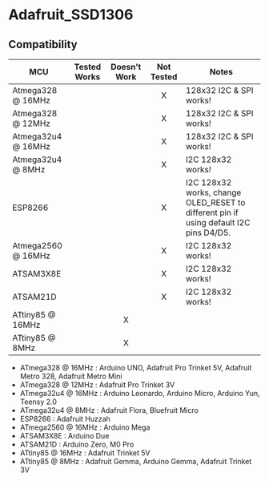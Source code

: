# Adafruit_SSD1306
<!-- START COMPATIBILITY TABLE -->

## Compatibility

MCU               | Tested Works | Doesn't Work | Not Tested  | Notes
----------------- | :----------: | :----------: | :---------: | -----
Atmega328 @ 16MHz |             |             |     X       | 128x32 I2C &amp; SPI works!
Atmega328 @ 12MHz |             |             |     X       | 128x32 I2C &amp; SPI works!
Atmega32u4 @ 16MHz |             |             |     X       | 128x32 I2C &amp; SPI works!
Atmega32u4 @ 8MHz |             |             |     X       | I2C 128x32 works!
ESP8266           |             |             |     X       | I2C 128x32 works, change OLED_RESET to different pin if using default I2C pins D4/D5.
Atmega2560 @ 16MHz |             |             |     X       | I2C 128x32 works!
ATSAM3X8E         |             |             |     X       | I2C 128x32 works!
ATSAM21D          |             |             |     X       | I2C 128x32 works!
ATtiny85 @ 16MHz  |             |      X       |            | 
ATtiny85 @ 8MHz   |             |      X       |            | 

  * ATmega328 @ 16MHz : Arduino UNO, Adafruit Pro Trinket 5V, Adafruit Metro 328, Adafruit Metro Mini
  * ATmega328 @ 12MHz : Adafruit Pro Trinket 3V
  * ATmega32u4 @ 16MHz : Arduino Leonardo, Arduino Micro, Arduino Yun, Teensy 2.0
  * ATmega32u4 @ 8MHz : Adafruit Flora, Bluefruit Micro
  * ESP8266 : Adafruit Huzzah
  * ATmega2560 @ 16MHz : Arduino Mega
  * ATSAM3X8E : Arduino Due
  * ATSAM21D : Arduino Zero, M0 Pro
  * ATtiny85 @ 16MHz : Adafruit Trinket 5V
  * ATtiny85 @ 8MHz : Adafruit Gemma, Arduino Gemma, Adafruit Trinket 3V

<!-- END COMPATIBILITY TABLE -->
